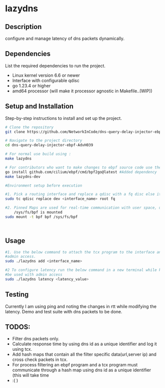 # lazydns

## Description
configure and manage latency of dns packets dynamically.

## Dependencies
List the required dependencies to run the project.

-  Linux kernel version 6.6 or newer
-  Interface with configurable qdisc
-  go 1.23.4 or higher
-  amd64 processor (will make it processor agnostic in Makefile..(WIP))
  

## Setup and Installation
Step-by-step instructions to install and set up the project.

```sh
# Clone the repository
git clone https://github.com/NetworkInCode/dns-query-delay-injector-ebpf-AdvH039.git

# Navigate to the project directory
cd dns-query-delay-injector-ebpf-AdvH039

# For normal use build using :
make lazydns

# For contributors who want to make changes to ebpf source code use the build command :
go install github.com/cilium/ebpf/cmd/bpf2go@latest #Added dependency
make lazydns-dev

#Environment setup before execution

#1. Pick a routing interface and replace a qdisc with a fq disc else it will not work
sudo tc qdisc replace dev <interface_name> root fq

#2. Pinned Maps are used for real-time communication with user space, use the below command to ensure 
    /sys/fs/bpf is mounted
sudo mount -t bpf bpf /sys/fs/bpf




```


## Usage

```sh
#1. Use the below command to attach the tcx program to the interface and to obtain real-time logs. Must be used with
#admin access.
sudo ./lazydns add <interface_name>

#2 To configure latency run the below command in a new terminal while keeping the previous command running. Must also
#be used with admin access
sudo ./lazydns latency <latency_value>
```

## Testing
Currently I am using ping and noting the changes in rtt while modifying the latency. Demo and test suite with dns packets to be done.

## TODOS:
-  Filter dns packets only.
-  Calculate response time by using dns id as a unique identifier and log it using tcx.
-  Add hash maps that contain all the filter specific data(url,server ip) and cross check packets in tcx.
-  For process filtering an ebpf program and a tcx program must communicate through a hash map using dns id as a unique identifier (this will take time
-  :(  )


